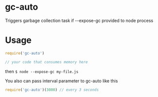 # gc-auto
Triggers garbage collection task if --expose-gc provided to node process

# Usage

```javascript
require('gc-auto')

// your code that consumes memory here
```

then `$ node --expose-gc my-file.js`

You also can pass interval parameter to gc-auto like this

```javascript
require('gc-auto')(3000) // every 3 seconds
```
